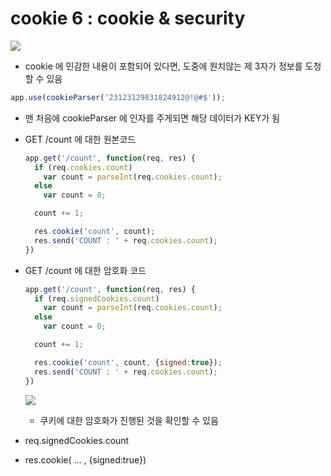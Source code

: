 # cookie 6 : cookie & security

![](https://github.com/antaehyeon/WinterVacation_Project/blob/master/Image/%EC%8A%A4%ED%81%AC%EB%A6%B0%EC%83%B7%20[2018-01-07%20%EC%98%A4%ED%9B%84%202.17.59.png)
- cookie 에 민감한 내용이 포함되어 있다면, 도중에 원치않는 제 3자가 정보를 도청할 수 있음

```js
app.use(cookieParser('23123129831824912@!@#$'));
```

- 맨 처음에 cookieParser 에 인자를 주게되면 해당 데이터가 KEY가 됨

- GET /count 에 대한 원본코드

  ```js
  app.get('/count', function(req, res) {
    if (req.cookies.count)
      var count = parseInt(req.cookies.count);
    else
      var count = 0;

    count += 1;

    res.cookie('count', count);
    res.send('COUNT : ' + req.cookies.count);
  })
  ```

- GET /count 에 대한 암호화 코드

  ```js
  app.get('/count', function(req, res) {
    if (req.signedCookies.count)
      var count = parseInt(req.cookies.count);
    else
      var count = 0;

    count += 1;

    res.cookie('count', count, {signed:true});
    res.send('COUNT : ' + req.cookies.count);
  })
  ```

  ![](https://github.com/antaehyeon/WinterVacation_Project/blob/master/Image/%EC%8A%A4%ED%81%AC%EB%A6%B0%EC%83%B7%20[2018-01-07%20%EC%98%A4%ED%9B%84%202.25.22.png)

  - 쿠키에 대한 암호화가 진행된 것을 확인할 수 있음

- req.signedCookies.count

- res.cookie( … , {signed:true})